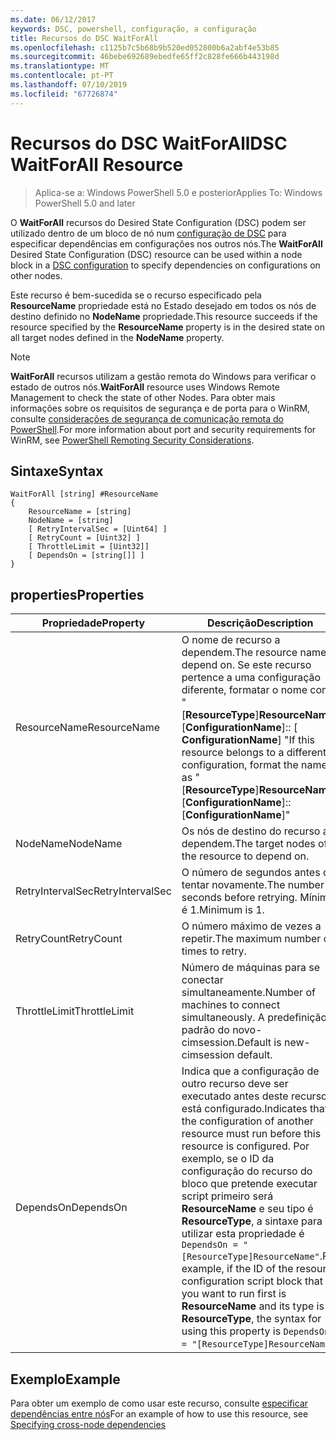 ```yaml
---
ms.date: 06/12/2017
keywords: DSC, powershell, configuração, a configuração
title: Recursos do DSC WaitForAll
ms.openlocfilehash: c1125b7c5b68b9b520ed052800b6a2abf4e53b85
ms.sourcegitcommit: 46bebe692689ebedfe65ff2c828fe666b443198d
ms.translationtype: MT
ms.contentlocale: pt-PT
ms.lasthandoff: 07/10/2019
ms.locfileid: "67726874"
---
```

# <a name="dsc-waitforall-resource"></a><span data-ttu-id="3e7d0-103">Recursos do DSC WaitForAll</span><span class="sxs-lookup"><span data-stu-id="3e7d0-103">DSC WaitForAll Resource</span></span>

> <span data-ttu-id="3e7d0-104">Aplica-se a: Windows PowerShell 5.0 e posterior</span><span class="sxs-lookup"><span data-stu-id="3e7d0-104">Applies To: Windows PowerShell 5.0 and later</span></span>

<span data-ttu-id="3e7d0-105">O **WaitForAll** recursos do Desired State Configuration (DSC) podem ser utilizado dentro de um bloco de nó num [configuração de DSC](../../../configurations/configurations.md) para especificar dependências em configurações nos outros nós.</span><span class="sxs-lookup"><span data-stu-id="3e7d0-105">The **WaitForAll** Desired State Configuration (DSC) resource can be used within a node block in a [DSC configuration](../../../configurations/configurations.md) to specify dependencies on configurations on other nodes.</span></span>

<span data-ttu-id="3e7d0-106">Este recurso é bem-sucedida se o recurso especificado pela **ResourceName** propriedade está no Estado desejado em todos os nós de destino definido no **NodeName** propriedade.</span><span class="sxs-lookup"><span data-stu-id="3e7d0-106">This resource succeeds if the resource specified by the **ResourceName** property is in the desired state on all target nodes defined in the **NodeName** property.</span></span>

> [!NOTE]
> <span data-ttu-id="3e7d0-107">**WaitForAll** recursos utilizam a gestão remota do Windows para verificar o estado de outros nós.</span><span class="sxs-lookup"><span data-stu-id="3e7d0-107">**WaitForAll** resource uses Windows Remote Management to check the state of other Nodes.</span></span>
> <span data-ttu-id="3e7d0-108">Para obter mais informações sobre os requisitos de segurança e de porta para o WinRM, consulte [considerações de segurança de comunicação remota do PowerShell](/powershell/scripting/learn/remoting/winrmsecurity?view=powershell-6).</span><span class="sxs-lookup"><span data-stu-id="3e7d0-108">For more information about port and security requirements for WinRM, see [PowerShell Remoting Security Considerations](/powershell/scripting/learn/remoting/winrmsecurity?view=powershell-6).</span></span>

## <a name="syntax"></a><span data-ttu-id="3e7d0-109">Sintaxe</span><span class="sxs-lookup"><span data-stu-id="3e7d0-109">Syntax</span></span>

```
WaitForAll [string] #ResourceName
{
    ResourceName = [string]
    NodeName = [string]
    [ RetryIntervalSec = [Uint64] ]
    [ RetryCount = [Uint32] ]
    [ ThrottleLimit = [Uint32]]
    [ DependsOn = [string[]] ]
}
```

## <a name="properties"></a><span data-ttu-id="3e7d0-110">properties</span><span class="sxs-lookup"><span data-stu-id="3e7d0-110">Properties</span></span>

|  <span data-ttu-id="3e7d0-111">Propriedade</span><span class="sxs-lookup"><span data-stu-id="3e7d0-111">Property</span></span>  |  <span data-ttu-id="3e7d0-112">Descrição</span><span class="sxs-lookup"><span data-stu-id="3e7d0-112">Description</span></span>   |
|---|---|
| <span data-ttu-id="3e7d0-113">ResourceName</span><span class="sxs-lookup"><span data-stu-id="3e7d0-113">ResourceName</span></span>| <span data-ttu-id="3e7d0-114">O nome de recurso a dependem.</span><span class="sxs-lookup"><span data-stu-id="3e7d0-114">The resource name to depend on.</span></span> <span data-ttu-id="3e7d0-115">Se este recurso pertence a uma configuração diferente, formatar o nome como "[__ResourceType__]__ResourceName__:: [__ConfigurationName__]:: [ __ConfigurationName__] "</span><span class="sxs-lookup"><span data-stu-id="3e7d0-115">If this resource belongs to a different configuration, format the name as "[__ResourceType__]__ResourceName__::[__ConfigurationName__]::[__ConfigurationName__]"</span></span>|
| <span data-ttu-id="3e7d0-116">NodeName</span><span class="sxs-lookup"><span data-stu-id="3e7d0-116">NodeName</span></span>| <span data-ttu-id="3e7d0-117">Os nós de destino do recurso a dependem.</span><span class="sxs-lookup"><span data-stu-id="3e7d0-117">The target nodes of the resource to depend on.</span></span>|
| <span data-ttu-id="3e7d0-118">RetryIntervalSec</span><span class="sxs-lookup"><span data-stu-id="3e7d0-118">RetryIntervalSec</span></span>| <span data-ttu-id="3e7d0-119">O número de segundos antes de tentar novamente.</span><span class="sxs-lookup"><span data-stu-id="3e7d0-119">The number of seconds before retrying.</span></span> <span data-ttu-id="3e7d0-120">Mínimo é 1.</span><span class="sxs-lookup"><span data-stu-id="3e7d0-120">Minimum is 1.</span></span>|
| <span data-ttu-id="3e7d0-121">RetryCount</span><span class="sxs-lookup"><span data-stu-id="3e7d0-121">RetryCount</span></span>| <span data-ttu-id="3e7d0-122">O número máximo de vezes a repetir.</span><span class="sxs-lookup"><span data-stu-id="3e7d0-122">The maximum number of times to retry.</span></span>|
| <span data-ttu-id="3e7d0-123">ThrottleLimit</span><span class="sxs-lookup"><span data-stu-id="3e7d0-123">ThrottleLimit</span></span>| <span data-ttu-id="3e7d0-124">Número de máquinas para se conectar simultaneamente.</span><span class="sxs-lookup"><span data-stu-id="3e7d0-124">Number of machines to connect simultaneously.</span></span> <span data-ttu-id="3e7d0-125">A predefinição é padrão do novo-cimsession.</span><span class="sxs-lookup"><span data-stu-id="3e7d0-125">Default is new-cimsession default.</span></span>|
| <span data-ttu-id="3e7d0-126">DependsOn</span><span class="sxs-lookup"><span data-stu-id="3e7d0-126">DependsOn</span></span> | <span data-ttu-id="3e7d0-127">Indica que a configuração de outro recurso deve ser executado antes deste recurso está configurado.</span><span class="sxs-lookup"><span data-stu-id="3e7d0-127">Indicates that the configuration of another resource must run before this resource is configured.</span></span> <span data-ttu-id="3e7d0-128">Por exemplo, se o ID da configuração do recurso do bloco que pretende executar script primeiro será __ResourceName__ e seu tipo é __ResourceType__, a sintaxe para utilizar esta propriedade é `DependsOn = "[ResourceType]ResourceName"`.</span><span class="sxs-lookup"><span data-stu-id="3e7d0-128">For example, if the ID of the resource configuration script block that you want to run first is __ResourceName__ and its type is __ResourceType__, the syntax for using this property is `DependsOn = "[ResourceType]ResourceName"`.</span></span>|

## <a name="example"></a><span data-ttu-id="3e7d0-129">Exemplo</span><span class="sxs-lookup"><span data-stu-id="3e7d0-129">Example</span></span>

<span data-ttu-id="3e7d0-130">Para obter um exemplo de como usar este recurso, consulte [especificar dependências entre nós](../../../configurations/crossNodeDependencies.md)</span><span class="sxs-lookup"><span data-stu-id="3e7d0-130">For an example of how to use this resource, see [Specifying cross-node dependencies](../../../configurations/crossNodeDependencies.md)</span></span>
